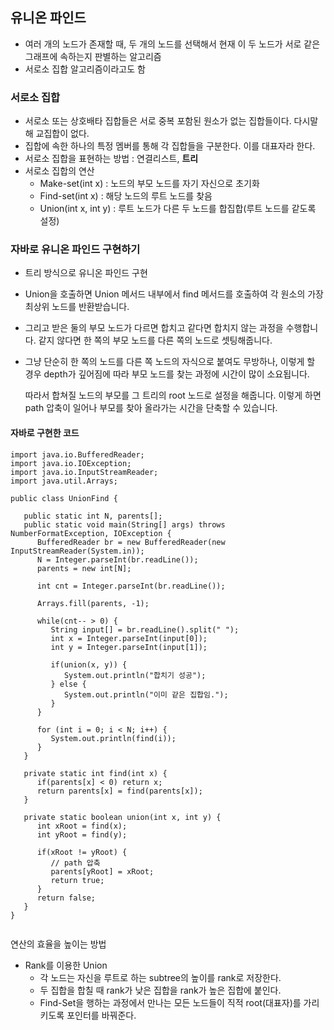 ## 유니온 파인드
- 여러 개의 노드가 존재할 때, 두 개의 노드를 선택해서 현재 이 두 노드가 서로 같은 그래프에 속하는지 판별하는 알고리즘
- 서로소 집합 알고리즘이라고도 함


### 서로소 집합
- 서로소 또는 상호배타 집합들은 서로 중복 포함된 원소가 없는 집합들이다.
다시말해 교집합이 없다.
- 집합에 속한 하나의 특정 멤버를 통해 각 집합들을 구분한다.
이를 대표자라 한다.
- 서로소 집합을 표현하는 방법 : 연결리스트, **트리**
- 서로소 집합의 연산
  - Make-set(int x) : 노드의 부모 노드를 자기 자신으로 초기화
  - Find-set(int x) : 해당 노드의 루트 노드를 찾음
  - Union(int x, int y) : 루트 노드가 다른 두 노드를 합집합(루트 노드를 같도록 설정)


### 자바로 유니온 파인드 구현하기
- 트리 방식으로 유니온 파인드 구현
- Union을 호출하면 Union 메서드 내부에서 find 메서드를 호출하여 각 원소의 가장 최상위 노드를 반환받습니다.
- 그리고 받은 둘의 부모 노드가 다르면 합치고 같다면 합치지 않는 과정을 수행합니다.  같지 않다면 한 쪽의 부모 노드를 다른 쪽의 노드로 셋팅해줍니다.
- 그냥 단순히 한 쪽의 노드를 다른 쪽 노드의 자식으로 붙여도 무방하나, 이렇게 할 경우 depth가 깊어짐에 따라 부모 노드를 찾는 과정에 시간이 많이 소요됩니다.

  따라서 합쳐질 노드의 부모를 그 트리의 root 노드로 설정을 해줍니다. 이렇게 하면 path 압축이 일어나 부모를 찾아 올라가는 시간을 단축할 수 있습니다.


#### 자바로 구현한 코드
```
import java.io.BufferedReader;
import java.io.IOException;
import java.io.InputStreamReader;
import java.util.Arrays;

public class UnionFind {
	
   public static int N, parents[];
   public static void main(String[] args) throws NumberFormatException, IOException {
      BufferedReader br = new BufferedReader(new InputStreamReader(System.in));
      N = Integer.parseInt(br.readLine());
      parents = new int[N];
      
      int cnt = Integer.parseInt(br.readLine());
      
      Arrays.fill(parents, -1); 
      
      while(cnt-- > 0) {
         String input[] = br.readLine().split(" ");
         int x = Integer.parseInt(input[0]);
         int y = Integer.parseInt(input[1]);
         
         if(union(x, y)) {
            System.out.println("합치기 성공");
         } else {
            System.out.println("이미 같은 집합임.");
         }
      }
      
      for (int i = 0; i < N; i++) {
         System.out.println(find(i));
      }
   }

   private static int find(int x) { 
      if(parents[x] < 0) return x; 
      return parents[x] = find(parents[x]); 
   }
   
   private static boolean union(int x, int y) { 
      int xRoot = find(x);
      int yRoot = find(y);

      if(xRoot != yRoot) {
      	 // path 압축
         parents[yRoot] = xRoot; 
         return true;
      }
      return false;
   }
}


```
연산의 효율을 높이는 방법

- Rank를 이용한 Union
    - 각 노드는 자신을 루트로 하는 subtree의 높이를 rank로 저장한다.
    - 두 집합을 합칠 때 rank가 낮은  집합을 rank가 높은 집합에 붙인다.
    - Find-Set을 행하는 과정에서 만나는 모든 노드들이 직적 root(대표자)를 가리키도록 포인터를 바꿔준다.